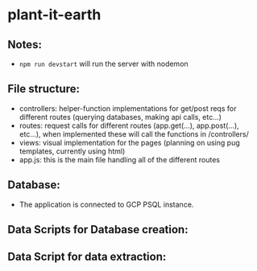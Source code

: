# plant-it-earth

## Notes: 
- `npm run devstart` will run the server with nodemon 

## File structure:
- controllers: helper-function implementations for get/post reqs for different routes (querying databases, making api calls, etc...)
- routes: request calls for different routes (app.get(...), app.post(...), etc...), when implemented these will call the functions in /controllers/
- views: visual implementation for the pages (planning on using pug templates, currently using html)
- app.js: this is the main file handling all of the different routes

## Database:
- The application is connected to GCP PSQL instance.

## Data Scripts for Database creation: 
## Data Script for data extraction: 
